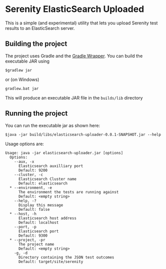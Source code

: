 # Serenity ElasticSearch Uploaded

This is a simple (and experimental) utility that lets you upload Serenity test results to an ElasticSearch server.

## Building the project

The project uses Gradle and the [Gradle Wrapper](https://docs.gradle.org/current/userguide). You can build the executable JAR using

```
$gradlew jar
```
or (on Windows)
```
gradlew.bat jar
```

This will produce an executable JAR file in the `builds/lib` directory

## Running the project

You can run the executable jar as shown here:

```
$java -jar build/libs/elasticsearch-uploader-0.0.1-SNAPSHOT.jar --help
```

Usage options are:
```
Usage: java -jar elasticsearch-uploader.jar [options]
  Options:
    --aux, -x
      Elasticsearch auxilliary port
      Default: 9200
    --cluster, -c
      Elasticsearch Cluster name
      Default: elasticsearch
  * --environment, -e
      The environment the tests are running against
      Default: <empty string>
    --help, -?
      Display this message
      Default: false
  * --host, -h
      Elasticsearch host address
      Default: localhost
    --port, -p
      Elasticsearch port
      Default: 9300
  * --project, -pr
      The project name
      Default: <empty string>
    -g, -d
      Directory containing the JSON test outcomes
      Default: target/site/serenity
```